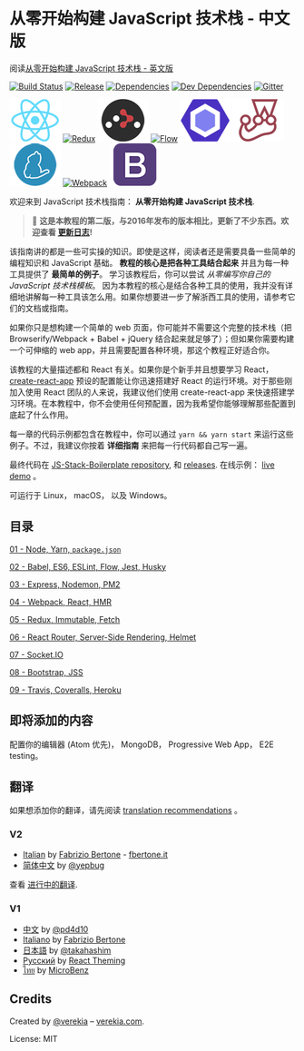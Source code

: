 # 从零开始构建 JavaScript 技术栈 - 中文版

阅读[从零开始构建 JavaScript 技术栈 - 英文版](https://github.com/verekia/js-stack-from-scratch)


[![Build Status](https://travis-ci.org/verekia/js-stack-from-scratch.svg?branch=master)](https://travis-ci.org/verekia/js-stack-from-scratch)
[![Release](https://img.shields.io/github/release/verekia/js-stack-from-scratch.svg?style=flat-square)](https://github.com/verekia/js-stack-from-scratch/releases)
[![Dependencies](https://img.shields.io/david/verekia/js-stack-boilerplate.svg?style=flat-square)](https://david-dm.org/verekia/js-stack-boilerplate)
[![Dev Dependencies](https://img.shields.io/david/dev/verekia/js-stack-boilerplate.svg?style=flat-square)](https://david-dm.org/verekia/js-stack-boilerplate?type=dev)
[![Gitter](https://img.shields.io/gitter/room/js-stack-from-scratch/Lobby.svg?style=flat-square)](https://gitter.im/js-stack-from-scratch/)

[![React](/img/react-padded-90.png)](https://facebook.github.io/react/)
[![Redux](/img/redux-padded-90.png)](http://redux.js.org/)
[![React Router](/img/react-router-padded-90.png)](https://github.com/ReactTraining/react-router)
[![Flow](/img/flow-padded-90.png)](https://flowtype.org/)
[![ESLint](/img/eslint-padded-90.png)](http://eslint.org/)
[![Jest](/img/jest-padded-90.png)](https://facebook.github.io/jest/)
[![Yarn](/img/yarn-padded-90.png)](https://yarnpkg.com/)
[![Webpack](/img/webpack-padded-90.png)](https://webpack.github.io/)
[![Bootstrap](/img/bootstrap-padded-90.png)](http://getbootstrap.com/)

欢迎来到 JavaScript 技术栈指南： **从零开始构建 JavaScript 技术栈**.

> 🎉 **这是本教程的第二版，与2016年发布的版本相比，更新了不少东西。欢迎查看 [更新日志](/CHANGELOG.md)!**

该指南讲的都是一些可实操的知识。即使是这样，阅读者还是需要具备一些简单的编程知识和 JavaScript 基础。 **教程的核心是把各种工具结合起来** 并且为每一种工具提供了 **最简单的例子**。 学习该教程后，你可以尝试 *从零编写你自己的 JavaScript 技术栈模板*。 因为本教程的核心是结合各种工具的使用，我并没有详细地讲解每一种工具该怎么用。如果你想要进一步了解浙西工具的使用，请参考它们的文档或指南。

如果你只是想构建一个简单的 web 页面，你可能并不需要这个完整的技术栈（把 Browserify/Webpack + Babel + jQuery 结合起来就足够了）；但如果你需要构建一个可伸缩的 web app，并且需要配置各种环境，那这个教程正好适合你。

该教程的大量描述都和 React 有关。如果你是个新手并且想要学习 React，[create-react-app](https://github.com/facebookincubator/create-react-app) 预设的配置能让你迅速搭建好 React 的运行环境。对于那些刚加入使用 React 团队的人来说，我建议他们使用 create-react-app 来快速搭建学习环境。在本教程中，你不会使用任何预配置，因为我希望你能够理解那些配置到底起了什么作用。

每一章的代码示例都包含在教程中，你可以通过 `yarn && yarn start` 来运行这些例子。不过，我建议你按着 **详细指南** 来把每一行代码都自己写一遍。

最终代码在 [JS-Stack-Boilerplate repository](https://github.com/verekia/js-stack-boilerplate), 和 [releases](https://github.com/verekia/js-stack-from-scratch/releases). 在线示例： [live demo](https://js-stack.herokuapp.com/) 。

可运行于 Linux， macOS， 以及 Windows。

## 目录

[01 - Node, Yarn, `package.json`](/tutorial/01-node-yarn-package-json.md#readme)

[02 - Babel, ES6, ESLint, Flow, Jest, Husky](/tutorial/02-babel-es6-eslint-flow-jest-husky.md#readme)

[03 - Express, Nodemon, PM2](/tutorial/03-express-nodemon-pm2.md#readme)

[04 - Webpack, React, HMR](/tutorial/04-webpack-react-hmr.md#readme)

[05 - Redux, Immutable, Fetch](/tutorial/05-redux-immutable-fetch.md#readme)

[06 - React Router, Server-Side Rendering, Helmet](/tutorial/06-react-router-ssr-helmet.md#readme)

[07 - Socket.IO](/tutorial/07-socket-io.md#readme)

[08 - Bootstrap, JSS](/tutorial/08-bootstrap-jss.md#readme)

[09 - Travis, Coveralls, Heroku](/tutorial/09-travis-coveralls-heroku.md#readme)

## 即将添加的内容

配置你的编辑器 (Atom 优先)， MongoDB， Progressive Web App， E2E testing。

## 翻译

如果想添加你的翻译，请先阅读 [translation recommendations](/how-to-translate.md) 。

### V2

- [Italian](https://github.com/fbertone/guida-javascript-moderno) by [Fabrizio Bertone](https://github.com/fbertone) - [fbertone.it](http://fbertone.it)
- [简体中文](https://github.com/yepbug/js-stack-from-scratch/) by [@yepbug](https://github.com/yepbug)

查看 [进行中的翻译](https://github.com/verekia/js-stack-from-scratch/issues/147).

### V1

- [中文](https://github.com/pd4d10/js-stack-from-scratch) by [@pd4d10](http://github.com/pd4d10)
- [Italiano](https://github.com/fbertone/js-stack-from-scratch) by [Fabrizio Bertone](https://github.com/fbertone)
- [日本語](https://github.com/takahashim/js-stack-from-scratch) by [@takahashim](https://github.com/takahashim)
- [Русский](https://github.com/UsulPro/js-stack-from-scratch) by [React Theming](https://github.com/sm-react/react-theming)
- [ไทย](https://github.com/MicroBenz/js-stack-from-scratch) by [MicroBenz](https://github.com/MicroBenz)

## Credits

Created by [@verekia](https://twitter.com/verekia) – [verekia.com](http://verekia.com/).

License: MIT
